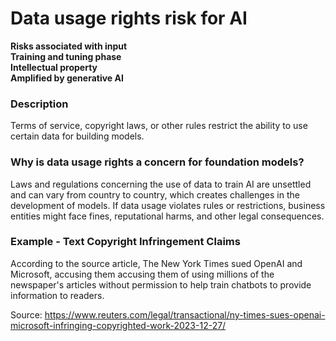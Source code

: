 # Data usage rights risk for AI

**Risks associated with input** \
**Training and tuning phase** \
**Intellectual property** \
**Amplified by generative AI**

### Description

Terms of service, copyright laws, or other rules restrict the ability to use certain data for building models.

### Why is data usage rights a concern for foundation models?

Laws and regulations concerning the use of data to train AI are unsettled and can vary from country to country, which creates challenges in the development of models. If data usage violates rules or restrictions, business entities might face fines, reputational harms, and other legal consequences.

### Example - Text Copyright Infringement Claims

According to the source article, The New York Times sued OpenAI and Microsoft, accusing them accusing them of using millions of the newspaper's articles without permission to help train chatbots to provide information to readers.

Source: https://www.reuters.com/legal/transactional/ny-times-sues-openai-microsoft-infringing-copyrighted-work-2023-12-27/